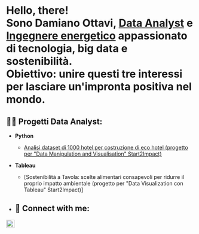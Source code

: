 <h1>Hello, there! <br/>Sono Damiano Ottavi, <a href="https://github.com/damianoottavi">Data Analyst</a> e <a href="https://www.linkedin.com/in/damiano-ottavi-43958a119/">Ingegnere energetico</a> appassionato di tecnologia, big data e sostenibilità. <br/>Obiettivo: unire questi tre interessi per lasciare un'impronta positiva nel mondo.

<h2>👨‍💻 Progetti Data Analyst:</h2>

- <b>Python</b>
  - [Analisi dataset di 1000 hotel per costruzione di eco hotel (progetto per "Data Manipulation and Visualisation" Start2Impact)](https://github.com/damianoottavi/damianoottavi/blob/main/DamianoOttaviPython.ipynb)

- <b>Tableau</b>
  - [Sostenibilità a Tavola: scelte alimentari consapevoli per ridurre il proprio impatto ambientale (progetto per "Data Visualization con Tableau" Start2Impact)]
  
- <h2> 🤳 Connect with me:</h2>

[<img align="left" alt="JoshMadakor | LinkedIn" width="22px" src="https://cdn.jsdelivr.net/npm/simple-icons@v3/icons/linkedin.svg" />][linkedin]


[linkedin]: https://www.linkedin.com/in/damiano-ottavi-43958a119/

<!--
**joshmadakor1/joshmadakor1** is a ✨ _special_ ✨ repository because its `README.md` (this file) appears on your GitHub profile.

Here are some ideas to get you started:

- 🔭 I’m currently working on ...
- 🌱 I’m currently learning ...
- 👯 I’m looking to collaborate on ...
- 🤔 I’m looking for help with ...
- 💬 Ask me about ...
- 📫 How to reach me: ...
- 😄 Pronouns: ...
- ⚡ Fun fact: ...
-->
